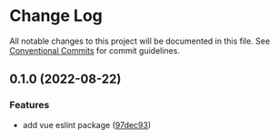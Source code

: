 # Change Log

All notable changes to this project will be documented in this file.
See [Conventional Commits](https://conventionalcommits.org) for commit guidelines.

## 0.1.0 (2022-08-22)


### Features

* add vue eslint package ([97dec93](https://github.com/Novicell/frontend-packages/commit/97dec93d7ac010212fde42e13ca69f93fed74a90))
